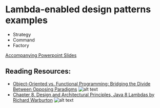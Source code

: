# Lambda-enabled design patterns examples
- Strategy 
- Command 
- Factory

[Accompanying Powerpoint Slides](GOF_Design_Patterns.pptx)


## Reading Resources:
- [Object-Oriented vs. Functional Programming: Bridging the Divide Between
Opposing Paradigms](http://www.oreilly.com/programming/free/files/object-oriented-vs-functional-programming.pdf) 
![alt text](http://covers.oreillystatic.com/images/0636920043010/cat.gif)
- [Chapter 8. Design and Architectural Principles, Java 8 Lambdas by Richard Warburton](https://www.safaribooksonline.com/library/view/java-8-lambdas/9781449370831/)
![alt text](https://www.safaribooksonline.com/library/cover/9781449370831/360h/)
